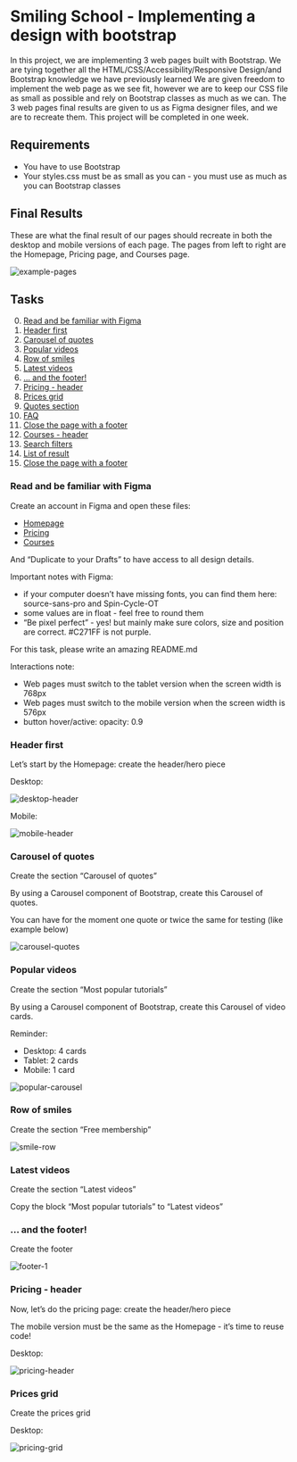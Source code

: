 # Smiling School - Implementing a design with bootstrap
In this project, we are implementing 3 web pages built with Bootstrap. We are tying together all the HTML/CSS/Accessibility/Responsive Design/and Bootstrap knowledge we have previously learned We are given freedom to implement the web page as we see fit, however we are to keep our CSS file as small as possible and rely on Bootstrap classes as much as we can. The 3 web pages final results are given to us as Figma designer files, and we are to recreate them. This project will be completed in one week.
## Requirements
- You have to use Bootstrap
- Your styles.css must be as small as you can - you must use as much as you can Bootstrap classes
## Final Results
These are what the final result of our pages should recreate in both the desktop and mobile versions of each page. The pages from left to right are the Homepage, Pricing page, and Courses page.

![example-pages](images/example.jpg)
## Tasks
0. [Read and be familiar with Figma](#Read-and-be-familiar-with-Figma)
1. [Header first](#Header-first)
2. [Carousel of quotes](#Carousel-of-quotes)
3. [Popular videos](#Popular-videos)
4. [Row of smiles](#Row-of-smiles)
5. [Latest videos](#Latest-videos)
6. [... and the footer!](#footer)
7. [Pricing - header](#pricing)
8. [Prices grid](#Prices-grid)
9. [Quotes section](#quotes)
10. [FAQ](#faq)
11. [Close the page with a footer](#close)
12. [Courses - header](#courses)
13. [Search filters](#search)
14. [List of result](#list)
15. [Close the page with a footer](#last-task)

### Read and be familiar with Figma 
Create an account in Figma and open these files:
- [Homepage](https://www.figma.com/file/hcxMqRWjdj06jHycRkbzOf/Homepage?type=design&node-id=0%3A1&mode=design&t=iJoLzlFhrcbxSuHp-1)
- [Pricing](https://www.figma.com/file/QQmdkH49hKJuJ6244fBXzH/Pricing?type=design&node-id=0%3A1&mode=design&t=6DsY9JhEzAKi9umc-1)
- [Courses](https://www.figma.com/file/zKRy0vMRBjwHaKBn1WnavS/Courses?type=design&node-id=0%3A1&mode=design&t=tDcOvAFZroVFgXfH-1)

And “Duplicate to your Drafts” to have access to all design details.

Important notes with Figma:
- if your computer doesn’t have missing fonts, you can find them here: source-sans-pro and Spin-Cycle-OT
- some values are in float - feel free to round them
- “Be pixel perfect” - yes! but mainly make sure colors, size and position are correct. #C271FF is not purple.

For this task, please write an amazing README.md

Interactions note:
- Web pages must switch to the tablet version when the screen width is 768px
- Web pages must switch to the mobile version when the screen width is 576px
- button hover/active: opacity: 0.9
### Header first
Let’s start by the Homepage: create the header/hero piece

Desktop:

![desktop-header](images/desktop-header-homepage.png)

Mobile:

![mobile-header](images/mobile-header-homepage.gif)
### Carousel of quotes
Create the section “Carousel of quotes”

By using a Carousel component of Bootstrap, create this Carousel of quotes.

You can have for the moment one quote or twice the same for testing (like example below)

![carousel-quotes](images/carousel-quotes.gif)
### Popular videos
Create the section “Most popular tutorials”

By using a Carousel component of Bootstrap, create this Carousel of video cards.

Reminder:
- Desktop: 4 cards
- Tablet: 2 cards
- Mobile: 1 card

![popular-carousel](images/task3-img.png)
### Row of smiles
Create the section “Free membership”

![smile-row](images/smiles-row.png)
### Latest videos
Create the section “Latest videos”

Copy the block “Most popular tutorials” to “Latest videos”
### <a name="footer"></a> ... and the footer!
Create the footer

![footer-1](images/footer-1.png)
### <a name="pricing"></a> Pricing - header
Now, let’s do the pricing page: create the header/hero piece

The mobile version must be the same as the Homepage - it’s time to reuse code!

Desktop:

![pricing-header](images/pricing-header.png)
### Prices grid
Create the prices grid

Desktop:

![pricing-grid](images/pricing-grid.png)